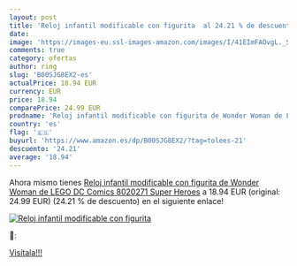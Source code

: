 ```yaml
---
layout: post
title: 'Reloj infantil modificable con figurita  al 24.21 % de descuento'
date: 
image: 'https://images-eu.ssl-images-amazon.com/images/I/41EImFAOvgL._SL200_.jpg'
comments: true
category: ofertas
author: ring
slug: 'B00SJG8EX2-es'
actualPrice: 18.94 EUR
currency: EUR
price: 18.94
comparePrice: 24.99 EUR
prodname: 'Reloj infantil modificable con figurita de Wonder Woman de LEGO DC Comics 8020271 Super Heroes'
country: 'es'
flag: '🇪🇸'
buyurl: 'https://www.amazon.es/dp/B00SJG8EX2/?tag=tolees-21'
descuento: '24.21'
average: '18.94'
---
```


Ahora mismo tienes [Reloj infantil modificable con figurita de Wonder Woman de LEGO DC Comics 8020271 Super Heroes](https://www.amazon.es/dp/B00SJG8EX2/?tag=tolees-21) a 18.94 EUR (original: 24.99 EUR) (24.21 %  de descuento) en el siguiente enlace!

[![Reloj infantil modificable con figurita ](https://images-eu.ssl-images-amazon.com/images/I/41EImFAOvgL._SL200_.jpg)](https://www.amazon.es/dp/B00SJG8EX2/?tag=tolees-21)

🔎:


[Visítala!!!](https://www.amazon.es/dp/B00SJG8EX2/?tag=tolees-21)
